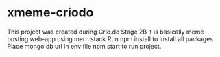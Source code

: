 # xmeme-criodo
This project was created during Crio.do Stage 2B it is basically meme posting web-app using mern stack
Run npm install to install all packages
Place mongo db url in env file
npm start to run project.
